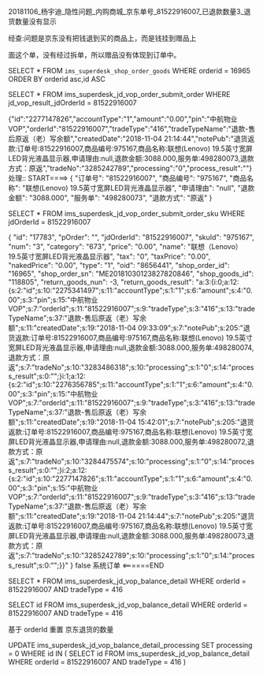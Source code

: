 



20181106_杨宇迪_隐性问题_内购商城_京东单号_81522916007_已退款数量3_退货数量没有显示



经查:问题是京东没有把钱退到买的商品上，而是钱挂到赠品上

面这个单，没有经过拆单，所以赠品没有体现到订单中。

SELECT * FROM `ims_superdesk_shop_order_goods` WHERE orderid = 16965 ORDER BY orderid asc,id ASC

SELECT * FROM ims_superdesk_jd_vop_order_submit_order WHERE jd_vop_result_jdOrderId = 81522916007



{"id":"2277147826","accountType":"1","amount":"0.00","pin":"中航物业VOP","orderId":"81522916007","tradeType":"416","tradeTypeName":"退款-售后原返（老）写余额","createdDate":"2018-11-04 21:14:44","notePub":"退货返款:订单号:81522916007,商品编号:975167,商品名称:联想(Lenovo) 19.5英寸宽屏LED背光液晶显示器,申请理由:null,退款金额:3088.000,服务单:498280073,退款方式：原返","tradeNo":"3285242789","processing":"0","process_result":""}  处理::
START====>
{
    "订单号": "81522916007",
    "商品编号": "975167",
    "商品名称": "联想(Lenovo) 19.5英寸宽屏LED背光液晶显示器",
    "申请理由": "null",
    "退款金额": "3088.000",
    "服务单": "498280073",
    "退款方式": "原返"
}


SELECT * FROM ims_superdesk_jd_vop_order_submit_order_sku WHERE jdOrderId = 81522916007


{
    "id": "17783",
    "pOrder": "",
    "jdOrderId": "81522916007",
    "skuId": "975167",
    "num": "3",
    "category": "673",
    "price": "0.00",
    "name": "联想（Lenovo） 19.5英寸宽屏LED背光液晶显示器",
    "tax": "0",
    "taxPrice": "0.00",
    "nakedPrice": "0.00",
    "type": "1",
    "oid": "8656441",
    "shop_order_id": "16965",
    "shop_order_sn": "ME20181030123827820846",
    "shop_goods_id": "118805",
    "return_goods_nun": -3,
    "return_goods_result": "a:3:{i:0;a:12:{s:2:\"id\";s:10:\"2275341497\";s:11:\"accountType\";s:1:\"1\";s:6:\"amount\";s:4:\"0.00\";s:3:\"pin\";s:15:\"中航物业VOP\";s:7:\"orderId\";s:11:\"81522916007\";s:9:\"tradeType\";s:3:\"416\";s:13:\"tradeTypeName\";s:37:\"退款-售后原返（老）写余额\";s:11:\"createdDate\";s:19:\"2018-11-04 09:33:09\";s:7:\"notePub\";s:205:\"退货返款:订单号:81522916007,商品编号:975167,商品名称:联想(Lenovo) 19.5英寸宽屏LED背光液晶显示器,申请理由:null,退款金额:3088.000,服务单:498280074,退款方式：原返\";s:7:\"tradeNo\";s:10:\"3283486318\";s:10:\"processing\";s:1:\"0\";s:14:\"process_result\";s:0:\"\";}i:1;a:12:{s:2:\"id\";s:10:\"2276356785\";s:11:\"accountType\";s:1:\"1\";s:6:\"amount\";s:4:\"0.00\";s:3:\"pin\";s:15:\"中航物业VOP\";s:7:\"orderId\";s:11:\"81522916007\";s:9:\"tradeType\";s:3:\"416\";s:13:\"tradeTypeName\";s:37:\"退款-售后原返（老）写余额\";s:11:\"createdDate\";s:19:\"2018-11-04 15:42:01\";s:7:\"notePub\";s:205:\"退货返款:订单号:81522916007,商品编号:975167,商品名称:联想(Lenovo) 19.5英寸宽屏LED背光液晶显示器,申请理由:null,退款金额:3088.000,服务单:498280072,退款方式：原返\";s:7:\"tradeNo\";s:10:\"3284475574\";s:10:\"processing\";s:1:\"0\";s:14:\"process_result\";s:0:\"\";}i:2;a:12:{s:2:\"id\";s:10:\"2277147826\";s:11:\"accountType\";s:1:\"1\";s:6:\"amount\";s:4:\"0.00\";s:3:\"pin\";s:15:\"中航物业VOP\";s:7:\"orderId\";s:11:\"81522916007\";s:9:\"tradeType\";s:3:\"416\";s:13:\"tradeTypeName\";s:37:\"退款-售后原返（老）写余额\";s:11:\"createdDate\";s:19:\"2018-11-04 21:14:44\";s:7:\"notePub\";s:205:\"退货返款:订单号:81522916007,商品编号:975167,商品名称:联想(Lenovo) 19.5英寸宽屏LED背光液晶显示器,申请理由:null,退款金额:3088.000,服务单:498280073,退款方式：原返\";s:7:\"tradeNo\";s:10:\"3285242789\";s:10:\"processing\";s:1:\"0\";s:14:\"process_result\";s:0:\"\";}}"
}
false
系统订单 
<======END



SELECT * FROM ims_superdesk_jd_vop_balance_detail WHERE orderId = 81522916007 AND tradeType = 416

SELECT id FROM ims_superdesk_jd_vop_balance_detail WHERE orderId = 81522916007 AND tradeType = 416


基于 orderId 重置 京东退货的数量

UPDATE 	ims_superdesk_jd_vop_balance_detail_processing SET processing = 0 WHERE id IN (
    SELECT id FROM ims_superdesk_jd_vop_balance_detail WHERE orderId = 81522916007 AND tradeType = 416
)